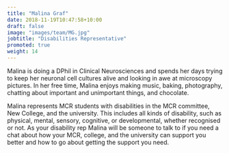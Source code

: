 ```yaml
---
title: "Malina Graf"
date: 2018-11-19T10:47:58+10:00
draft: false
image: "images/team/MG.jpg"
jobtitle: "Disabilities Representative"
promoted: true
weight: 14
---
```


Malina is doing a DPhil in Clinical Neurosciences and spends her days trying to keep her neuronal cell cultures alive and looking in awe at microscopy pictures. In her free time, Malina enjoys making music, baking, photography, chatting about important and unimportant things, and chocolate.

Malina represents MCR students with disabilities in the MCR committee, New College, and the university. This includes all kinds of disability, such as physical, mental, sensory, cognitive, or developmental, whether recognised or not. As your disability rep Malina will be someone to talk to if you need a chat about how your MCR, college, and the university can support you better and how to go about getting the support you need.


